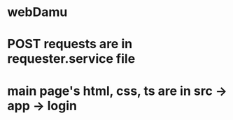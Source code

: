 # webDamu
# POST requests are in requester.service file
# main page's html, css, ts are in src -> app -> login
